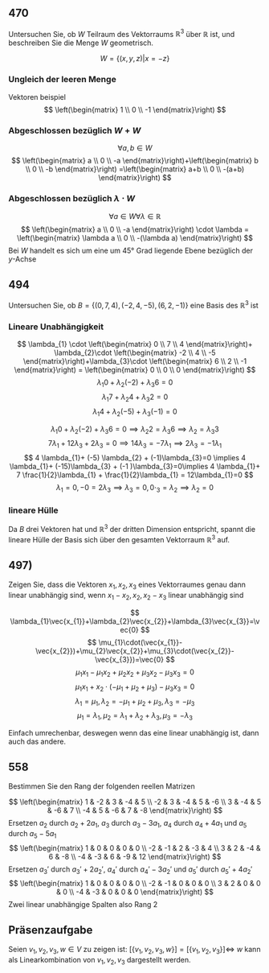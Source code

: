 ## 470
Untersuchen Sie, ob $W$ Teilraum des Vektorraums $\mathbb{R}^{3}$ über $\mathbb{R}$ ist, und beschreiben Sie
die Menge $W$ geometrisch.

$$W = \{(x, y, z) | x = −z\}$$
### Ungleich der leeren Menge
Vektoren beispiel
$$
\left(\begin{matrix}
1  \\
0 \\
-1
\end{matrix}\right)
$$
### Abgeschlossen bezüglich $W+W$
$$
\forall a,b\in W
$$
$$
\left(\begin{matrix}
a \\
0 \\
-a
\end{matrix}\right)+\left(\begin{matrix}
b \\
0 \\
-b
\end{matrix}\right)
=\left(\begin{matrix}
a+b \\
0 \\
-(a+b)
\end{matrix}\right)
$$
### Abgeschlossen bezüglich $\lambda \cdot W$
$$
\forall a\in W\forall \lambda\in \mathbb{R}
$$
$$
\left(\begin{matrix}
a \\
0 \\
-a
\end{matrix}\right) \cdot \lambda
= \left(\begin{matrix}
\lambda a \\
0 \\
-(\lambda a)
\end{matrix}\right)
$$
Bei $W$ handelt es sich um eine um 45° Grad liegende Ebene bezüglich der $y$-Achse 

## 494 
Untersuchen Sie, ob $B = \{(0, 7, 4), (−2, 4, −5), (6, 2, −1)\}$ eine Basis des $\mathbb{R}^{3}$ ist

### Lineare Unabhängigkeit
$$
\lambda_{1} \cdot \left(\begin{matrix}
0 \\
7 \\
4
\end{matrix}\right)+
\lambda_{2}\cdot \left(\begin{matrix}
-2 \\
4 \\
-5
\end{matrix}\right)+\lambda_{3}\cdot \left(\begin{matrix}
6 \\
2 \\
-1
\end{matrix}\right)
= \left(\begin{matrix}
0 \\
0 \\
0
\end{matrix}\right)
$$
$$
\lambda_{1}0+\lambda_{2}(-2)+\lambda_{3}6=0
$$
$$
\lambda_{1}7+\lambda_{2}4+\lambda_{3}2=0
$$
$$
\lambda_{1}4+\lambda_{2}(-5)+\lambda_{3}(-1)=0
$$

$$
\lambda_{1}0+\lambda_{2}(-2)+\lambda_{3}6=0\implies \lambda_{2}2=\lambda_{3}6 \implies \lambda_{2}=\lambda_{3}3
$$
$$
7\lambda_{1}+12\lambda_{3}+2\lambda_{3}=0 \implies 14\lambda_{3}=-7\lambda_{1} \implies 2\lambda_{3}=-1\lambda_{1}
$$
$$
4 \lambda_{1}+ (-5) \lambda_{2} + (-1)\lambda_{3}=0 \implies 4 \lambda_{1}+ (-15)\lambda_{3} + (-1 )\lambda_{3}=0\implies 4 \lambda_{1}+ 7 \frac{1}{2}\lambda_{1} + \frac{1}{2}\lambda_{1} = 12\lambda_{1}=0
$$
$$
\lambda_{1}=0, -0=2\lambda_{3} \implies \lambda_{3}=0, 0\cdot_{3}=\lambda_{2}\implies \lambda_{2}=0
$$

### lineare Hülle
Da $B$ drei Vektoren hat und $\mathbb{R}^{3}$ der dritten Dimension entspricht, spannt die lineare Hülle der Basis sich über den gesamten Vektorraum $\mathbb{R}^{3}$ auf.

## 497) 
Zeigen Sie, dass die Vektoren $x_{1}, x_{2}, x_{3}$ eines Vektorraumes genau dann linear unabhängig
sind, wenn $x_{1} − x_{2}, x_{2}, x_{2} − x_{3}$ linear unabhängig sind

$$
\lambda_{1}\vec{x_{1}}+\lambda_{2}\vec{x_{2}}+\lambda_{3}\vec{x_{3}}=\vec{0}
$$
$$
\mu_{1}\cdot(\vec{x_{1}}-\vec{x_{2}})+\mu_{2}\vec{x_{2}}+\mu_{3}\cdot(\vec{x_{2}}-\vec{x_{3}})=\vec{0}
$$
$$
\mu_{1}x_{1}-\mu_{1}x_{2}+\mu_{2}x_{2}+\mu_{3}x_{2}-\mu_{3}x_{3}=0
$$
$$
\mu_{1}x_{1}+x_{2}\cdot(-\mu_{1}+\mu_{2}+\mu_{3})-\mu_{3}x_{3}=0
$$
$$
\lambda_{1}=\mu_{1}, \lambda_{2}=-\mu_{1}+\mu_{2}+\mu_{3}, \lambda_{3}=-\mu_{3}
$$
$$
\mu_{1}=\lambda_{1}, \mu_{2}=\lambda_{1}+\lambda_{2}+\lambda_{3}, \mu_{3}=-\lambda_{3}
$$

Einfach umrechenbar, deswegen wenn das eine linear unabhängig ist, dann auch das andere.

## 558
Bestimmen Sie den Rang der folgenden reellen Matrizen

$$
\left(\begin{matrix}
1  & -2  & 3  & -4  & 5  \\
-2  & 3  &  -4  & 5  & -6 \\
3  & -4  & 5   & -6  &  7 \\
-4  & 5  & -6  & 7  & -8 
\end{matrix}\right)
$$
Ersetzen $a_{2}$ durch $a_{2}+2a_{1}$, $a_{3}$ durch $a_{3}-3a_{1}$, $a_{4}$ durch $a_{4}+4a_{1}$ und $a_{5}$ durch $a_{5}-5a_{1}$
$$
\left(\begin{matrix}
1  & 0  & 0  & 0  & 0  \\
-2  & -1  &  2  & -3  & 4 \\
3  & 2  & -4   & 6  &  -8 \\
-4  & -3  & 6  & -9  & 12 
\end{matrix}\right)
$$
Ersetzen $a_{3}'$ durch $a_{3}'+2a_{2}'$, $a_{4}'$ durch $a_{4}'-3a_{2}'$ und $a_{5}'$ durch $a_{5}'+4a_{2}'$
$$
\left(\begin{matrix}
1  & 0  & 0  & 0  & 0  \\
-2  & -1  &  0  & 0  & 0 \\
3  & 2  & 0   & 0  &  0 \\
-4  & -3  & 0  & 0  & 0
\end{matrix}\right)
$$
Zwei linear unabhängige Spalten also Rang 2

## Präsenzaufgabe
Seien $v_{1},v_{2},v_{3}, w \in V$
zu zeigen ist: $[\{ v_{1},v_{2},v_{3},w \}] = [\{ v_{1},v_{2},v_{3} \}] \iff$ $w$ kann als Linearkombination von $v_{1},v_{2},v_{3}$ dargestellt werden. 